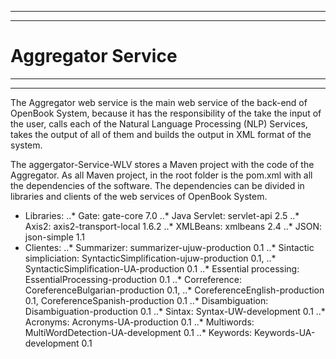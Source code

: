 **************************************************************************
**************************************************************************
# Aggregator Service
**************************************************************************
**************************************************************************


The Aggregator web service is the main web service of the back-end of 
OpenBook System, because it has the responsibility of the take the input
of the user, calls each of the Natural Language Processing (NLP) Services,
takes the output of all of them and builds the output in XML format of the 
system.

The aggergator-Service-WLV stores a Maven project with the code of the 
Aggregator. As all Maven project, in the root folder is the pom.xml with all 
the dependencies of the software. The dependencies can be divided in 
libraries and clients of the web services of OpenBook System.

* Libraries:
..* Gate: gate-core 7.0
..* Java Servlet: servlet-api 2.5
..* Axis2: axis2-transport-local 1.6.2
..* XMLBeans: xmlbeans 2.4
..* JSON: json-simple 1.1
* Clientes:
..* Summarizer: summarizer-ujuw-production 0.1
..* Sintactic simpliciation: SyntacticSimplification-ujuw-production 0.1,
..* SyntacticSimplification-UA-production 0.1
..* Essential processing: EssentialProcessing-production 0.1
..* Correference: CoreferenceBulgarian-production 0.1, 
..* CoreferenceEnglish-production 0.1, CoreferenceSpanish-production 0.1
..* Disambiguation: Disambiguation-production 0.1
..* Sintax: Syntax-UW-development 0.1
..* Acronyms: Acronyms-UA-production 0.1
..* Multiwords: MultiWordDetection-UA-development 0.1
..* Keywords: Keywords-UA-development 0.1